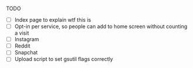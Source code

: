 TODO

-   [ ] Index page to explain wtf this is
-   [ ] Opt-in per service, so people can add to home screen without counting a
    visit
-   [ ] Instagram
-   [ ] Reddit
-   [ ] Snapchat
-   [ ] Upload script to set gsutil flags correctly
